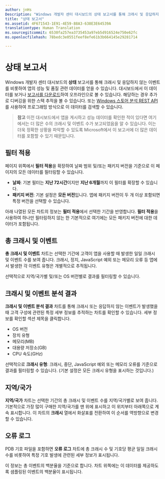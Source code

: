 ```yaml
---
author: jnHs
Description: "Windows 개발자 센터 대시보드의 상태 보고서를 통해 크래시 및 응답하지 않는 이벤트를 비롯하여 앱의 성능 및 품질 관련 데이터를 얻을 수 있습니다."
title: "상태 보고서"
ms.assetid: 4F671543-1E91-4E59-88A3-638E3E64539A
translationtype: Human Translation
ms.sourcegitcommit: 6530fa257ea3735453a97eb5d916524e750e62fc
ms.openlocfilehash: 78bedc3e0551feef8efe61b3b664145e29281714

---
```


# 상태 보고서


Windows 개발자 센터 대시보드의 **상태** 보고서를 통해 크래시 및 응답하지 않는 이벤트를 비롯하여 앱의 성능 및 품질 관련 데이터를 얻을 수 있습니다. 대시보드에서 이 데이터를 보거나 [보고서를 다운로드](download-analytic-reports.md)하여 오프라인으로 볼 수 있습니다. 해당하는 경우 추가로 디버깅을 위한 스택 추적을 볼 수 있습니다. 또는 [Windows 스토어 분석 REST API](../monetize/access-analytics-data-using-windows-store-services.md)를 사용하여 프로그래밍 방식으로 이 데이터를 검색할 수 있습니다.

> **참고** 이전 대시보드에서 앱을 게시하고 성능 데이터를 확인한 적이 있다면 여기에서는 더 많은 수의 크래시 및 이벤트 수가 보고되었음을 알 수 있습니다. 이는 더욱 정확한 상황을 파악할 수 있도록 Microsoft에서 이 보고서에 더 많은 데이터를 포함할 수 있기 때문입니다.

## 필터 적용


페이지 위쪽에서 **필터 적용**을 확장하여 날짜 범위 및/또는 패키지 버전을 기준으로 이 페이지의 모든 데이터를 필터링할 수 있습니다.

-   **날짜**: 기본 필터는 **지난 72시간**이지만 **지난 6개월**까지 이 필터를 확장할 수 있습니다.
-   **패키지 버전**: 기본 설정은 **모든 버전**입니다. 앱에 패키지 버전이 두 개 이상 포함되면 특정 버전을 선택할 수 있습니다.

아래 나열된 모든 차트의 정보는 **필터 적용**에서 선택한 기간을 반영합니다. **필터 적용**을 사용하여 하나만 필터링하지 않는 한 기본적으로 여기에는 모든 패키지 버전에 대한 데이터가 포함됩니다.

## 총 크래시 및 이벤트


**총 크래시 및 이벤트** 차트는 선택한 기간에 고객이 앱을 사용할 때 발생한 일일 크래시 및 이벤트 수를 보여 줍니다. 크래시, 정지, JavaScript 예외 또는 메모리 오류 등 앱에서 발생한 각 이벤트 유형은 개별적으로 추적됩니다.

선택적으로 지역/국가별 및/또는 OS 버전별로 결과를 필터링할 수 있습니다.

## 크래시 및 이벤트 분석 결과


**크래시 및 이벤트 분석 결과** 차트를 통해 크래시 또는 응답하지 않는 이벤트가 발생했을 때 고객 구성에 관련된 특정 세부 정보를 추적하는 차트를 확인할 수 있습니다. 세부 정보를 확인할 섹션 제목을 클릭합니다.

-   OS 버전
-   장치 유형
-   메모리(MB)
-   대용량 저장소(GB)
-   CPU 속도(GHz)

선택적으로 **크래시 유형**: 크래시, 중단, JavaScript 예외 또는 메모리 오류를 기준으로 결과를 필터링할 수 있습니다. (기본 설정은 모든 크래시 유형을 표시하는 것입니다.)

## 지역/국가


**지역/국가** 차트는 선택한 기간의 총 크래시 및 이벤트 수를 지역/국가별로 보여 줍니다. 기본적으로 가장 많이 구매한 지역/국가를 맨 위에 표시하고 이 위치부터 아래쪽으로 계속 표시합니다. 이 차트의 **크래시** 열에서 화살표를 전환하여 이 순서를 역방향으로 변경할 수 있습니다.

## 오류 로그


PDB 기호 파일을 포함하면 **오류 로그** 차트에 총 크래시 수 및 기호당 평균 일일 크래시 수를 비롯하여 특정 기호 발생에 관련된 세부 정보가 표시됩니다.

이 정보는 총 이벤트의 백분율을 기준으로 합니다. 차트 위쪽에는 이 데이터를 제공하도록 샘플링된 이벤트의 백분율이 표시됩니다.

 

 



<!--HONumber=Jun16_HO4-->



